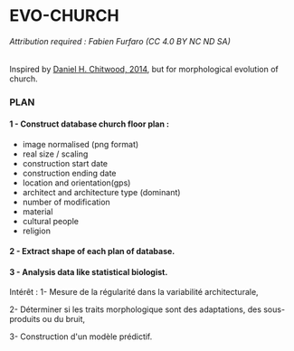 # EVO-CHURCH

###### Attribution required : Fabien Furfaro (CC 4.0 BY NC ND SA)

Inspired by [Daniel H. Chitwood, 2014](https://doi.org/10.1371/journal.pone.0109229), but for morphological evolution of church.

### PLAN

#### 1 - Construct database church floor plan :

* image normalised (png format)
* real size / scaling
* construction start date
* construction ending date
* location and orientation(gps)
* architect and architecture type (dominant)
* number of modification
* material
* cultural people
* religion

#### 2 - Extract shape of each plan of database.

#### 3 - Analysis data like statistical biologist.

Intérêt : 
1- Mesure de la régularité dans la variabilité architecturale,

2- Déterminer si les traits morphologique sont des adaptations, des sous-produits ou du bruit,

3- Construction d'un modèle prédictif.


